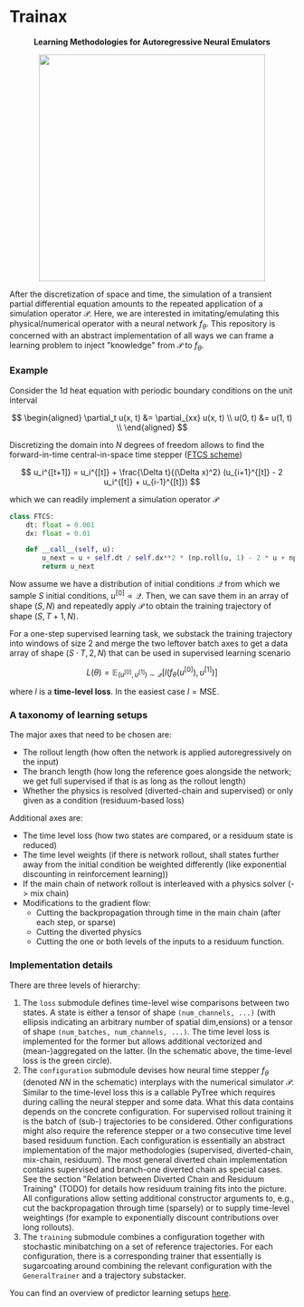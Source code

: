 # Trainax

<p align="center">
<b>Learning Methodologies for Autoregressive Neural Emulators</b>
</p>

<p align="center">
    <img src="https://ceyron.github.io/predictor-learning-setups/sup-3-none-true-full_gradient.svg" width="400">
</p>

After the discretization of space and time, the simulation of a transient
partial differential equation amounts to the repeated application of a
simulation operator $\mathcal{P}$. Here, we are interested in
imitating/emulating this physical/numerical operator with a neural network
$f_\theta$. This repository is concerned with an abstract implementation of all
ways we can frame a learning problem to inject "knowledge" from $\mathcal{P}$ to
$f_\theta$.

### Example

Consider the 1d heat equation with periodic boundary conditions on the unit
interval

$$
\begin{aligned}
\partial_t u(x, t) &= \partial_{xx} u(x, t) \\
u(0, t) &= u(1, t) \\
\end{aligned}
$$

Discretizing the domain into $N$ degrees of freedom allows to find the
forward-in-time central-in-space time stepper ([FTCS
scheme](https://en.wikipedia.org/wiki/FTCS_scheme))

$$
u_i^{[t+1]} = u_i^{[t]} + \frac{\Delta t}{(\Delta x)^2} (u_{i+1}^{[t]} - 2 u_i^{[t]} + u_{i-1}^{[t]})
$$

which we can readily implement a simulation operator $\mathcal{P}$

```python
class FTCS:
    dt: float = 0.001
    dx: float = 0.01

    def __call__(self, u):
        u_next = u + self.dt / self.dx**2 * (np.roll(u, 1) - 2 * u + np.roll(u, -1))
        return u_next
```

Now assume we have a distribution of initial conditions $\mathcal{Q}$ from which
we sample $S$ initial conditions, $u^{[0]} \propto \mathcal{Q}$. Then, we can
save them in an array of shape $(S, N)$ and repeatedly apply $\mathcal{P}$ to
obtain the training trajectory of shape $(S, T+1, N)$.

For a one-step supervised learning task, we substack the training trajectory
into windows of size $2$ and merge the two leftover batch axes to get a data
array of shape $(S \cdot T, 2, N)$ that can be used in supervised learning
scenario

$$
L(\theta) = \mathbb{E}_{(u^{[0]}, u^{[1]}) \sim \mathcal{Q}} \left[ l\left( f_\theta(u^{[0]}), u^{[1]} \right) \right]
$$

where $l$ is a **time-level loss**. In the easiest case $l = \text{MSE}$.

### A taxonomy of learning setups

The major axes that need to be chosen are:

* The rollout length (how often the network is applied autoregressively on the input)
* The branch length (how long the reference goes alongside the network; we get
  full supervised if that is as long as the rollout length)
* Whether the physics is resolved (diverted-chain and supervised) or only given
  as a condition (residuum-based loss)

Additional axes are:

* The time level loss (how two states are compared, or a residuum state is reduced)
* The time level weights (if there is network rollout, shall states further away
  from the initial condition be weighted differently (like exponential
  discounting in reinforcement learning))
* If the main chain of network rollout is interleaved with a physics solver (-> mix chain)
* Modifications to the gradient flow:
    * Cutting the backpropagation through time in the main chain (after each
      step, or sparse)
    * Cutting the diverted physics
    * Cutting the one or both levels of the inputs to a residuum function.

### Implementation details

There are three levels of hierarchy:

1. The `loss` submodule defines time-level wise comparisons between two states.
   A state is either a tensor of shape `(num_channels, ...)` (with ellipsis
   indicating an arbitrary number of spatial dim,ensions) or a tensor of shape
   `(num_batches, num_channels, ...)`. The time level loss is implemented for
   the former but allows additional vectorized and (mean-)aggregated on the
   latter. (In the schematic above, the time-level loss is the green circle).
2. The `configuration` submodule devises how neural time stepper $f_\theta$
   (denoted *NN* in the schematic) interplays with the numerical simulator
   $\mathcal{P}$. Similar to the time-level loss this is a callable PyTree which
   requires during calling the neural stepper and some data. What this data
   contains depends on the concrete configuration. For supervised rollout
   training it is the batch of (sub-) trajectories to be considered. Other
   configurations might also require the reference stepper or a two consecutive
   time level based residuum function. Each configuration is essentially an
   abstract implementation of the major methodologies (supervised,
   diverted-chain, mix-chain, residuum). The most general diverted chain
   implementation contains supervised and branch-one diverted chain as special
   cases. See the section "Relation between Diverted Chain and Residuum
   Training" (TODO) for details how residuum training fits into the picture. All
   configurations allow setting additional constructor arguments to, e.g., cut
   the backpropagation through time (sparsely) or to supply time-level
   weightings (for example to exponentially discount contributions over long
   rollouts).
3. The `training` submodule combines a configuration together with stochastic
   minibatching on a set of reference trajectories. For each configuration,
   there is a corresponding trainer that essentially is sugarcoating around
   combining the relevant configuration with the `GeneralTrainer` and a
   trajectory substacker.

You can find an overview of predictor learning setups [here](https://fkoehler.site/predictor-learning-setups/).